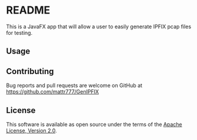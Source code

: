 # README #

This is a JavaFX app that will allow a user to easily generate IPFIX pcap files for testing.

## Usage



## Contributing

Bug reports and pull requests are welcome on GitHub at
https://github.com/mattr777/GenIPFIX


## License

This software is available as open source under the terms of the [Apache License, Version 2.0](https://opensource.org/licenses/Apache-2.0).
